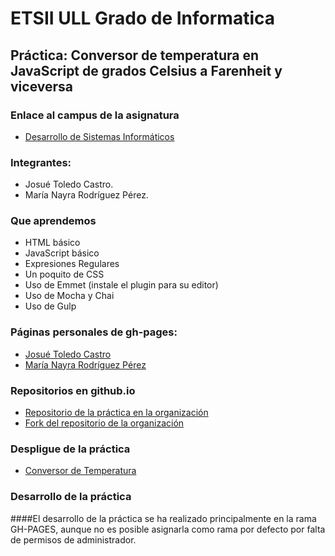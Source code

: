 # ETSII ULL Grado de Informatica

## Práctica: Conversor de temperatura en JavaScript de grados Celsius a Farenheit y viceversa

### Enlace al campus de la asignatura
* [Desarrollo de Sistemas Informáticos](https://campusvirtual.ull.es/my/)

### Integrantes:
* Josué Toledo Castro.
* María Nayra Rodríguez Pérez.

### Que aprendemos
     
* HTML básico
* JavaScript básico
* Expresiones Regulares
* Un poquito de CSS
* Uso de Emmet (instale el plugin para su editor)
* Uso de Mocha y Chai 
* Uso de Gulp

### Páginas personales de gh-pages:
* [Josué Toledo Castro](http://josuetc94.github.io/)
* [María Nayra Rodríguez Pérez](http://alu0100406122.github.io/)

### Repositorios en github.io

* [Repositorio de la práctica en la organización](https://github.com/ULL-ESIT-GRADOII-DSI/introduccion-josue-nayra-dsi15-16/tree/gh-pages)
* [Fork del repositorio de la organización](https://github.com/JosueTC94/introduccion-josue-nayra-dsi15-16)

### Despligue de la práctica

* [Conversor de Temperatura](http://ull-esit-gradoii-dsi.github.io/introduccion-josue-nayra-dsi15-16/)

### Desarrollo de la práctica
####El desarrollo de la práctica se ha realizado principalmente en la rama GH-PAGES, aunque no es posible asignarla como rama por defecto por falta de permisos de administrador.


